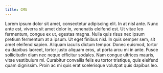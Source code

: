 ```yaml
---
title: CMS
---
```


Lorem ipsum dolor sit amet, consectetur adipiscing elit. In at nisl ante. Nunc ante est, viverra sit amet dolor in, venenatis eleifend est. Ut vitae leo fermentum, congue ex ut, egestas magna. Nulla quis risus nec ipsum pretium fermentum at a ipsum. Ut eget finibus nisl. In quis semper sem, sit amet eleifend sapien. Aliquam iaculis dictum tempor. Donec euismod, tortor eu dapibus laoreet, tortor justo aliquam eros, ut porta arcu mi in ante. Fusce sollicitudin diam nec neque efficitur sodales. Nam congue ultrices mauris, vitae vestibulum mi. Curabitur convallis felis eu tortor tristique, quis eleifend quam dignissim. Proin ac mi quis erat scelerisque volutpat quis dapibus leo.
